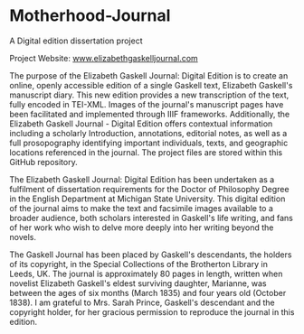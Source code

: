 # Motherhood-Journal
A Digital edition dissertation project

Project Website: www.elizabethgaskelljournal.com 

The purpose of the Elizabeth Gaskell Journal: Digital Edition is to create an online, openly accessible edition of a single Gaskell text, Elizabeth Gaskell's manuscript diary. This new edition provides a new transcription of the text, fully encoded in TEI-XML. Images of the journal's manuscript pages have been facilitated and implemented through IIIF frameworks. Additionally, the Elizabeth Gaskell Journal - Digital Edition offers contextual information including a scholarly Introduction, annotations, editorial notes, as well as a full prosopography identifying important individuals, texts, and geographic locations referenced in the journal. The project files are stored within this GitHub repository.

The Elizabeth Gaskell Journal: Digital Edition has been undertaken as a fulfilment of dissertation requirements for the Doctor of Philosophy Degree in the English Department at Michigan State University. This digital edition of the journal aims to make the text and facsimile images available to a broader audience, both scholars interested in Gaskell's life writing, and fans of her work who wish to delve more deeply into her writing beyond the novels.

The Gaskell Journal has been placed by Gaskell's descendants, the holders of its copyright, in the Special Collections of the Brotherton Library in Leeds, UK. The journal is approximately 80 pages in length, written when novelist Elizabeth Gaskell's eldest surviving daughter, Marianne, was between the ages of six months (March 1835) and four years old (October 1838). I am grateful to Mrs. Sarah Prince, Gaskell's descendant and the copyright holder, for her gracious permission to reproduce the journal in this edition.

